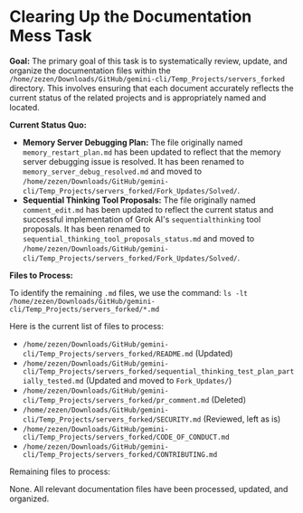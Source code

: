# Clearing Up the Documentation Mess Task

**Goal:** The primary goal of this task is to systematically review, update, and organize the documentation files within the `/home/zezen/Downloads/GitHub/gemini-cli/Temp_Projects/servers_forked` directory. This involves ensuring that each document accurately reflects the current status of the related projects and is appropriately named and located.

**Current Status Quo:**

*   **Memory Server Debugging Plan:** The file originally named `memory_restart_plan.md` has been updated to reflect that the memory server debugging issue is resolved. It has been renamed to `memory_server_debug_resolved.md` and moved to `/home/zezen/Downloads/GitHub/gemini-cli/Temp_Projects/servers_forked/Fork_Updates/Solved/`.
*   **Sequential Thinking Tool Proposals:** The file originally named `comment_edit.md` has been updated to reflect the current status and successful implementation of Grok AI's `sequentialthinking` tool proposals. It has been renamed to `sequential_thinking_tool_proposals_status.md` and moved to `/home/zezen/Downloads/GitHub/gemini-cli/Temp_Projects/servers_forked/Fork_Updates/Solved/`.

**Files to Process:**

To identify the remaining `.md` files, we use the command: `ls -lt /home/zezen/Downloads/GitHub/gemini-cli/Temp_Projects/servers_forked/*.md`

Here is the current list of files to process:

*   `/home/zezen/Downloads/GitHub/gemini-cli/Temp_Projects/servers_forked/README.md` (Updated)
*   `/home/zezen/Downloads/GitHub/gemini-cli/Temp_Projects/servers_forked/sequential_thinking_test_plan_partially_tested.md` (Updated and moved to `Fork_Updates/`)
*   `/home/zezen/Downloads/GitHub/gemini-cli/Temp_Projects/servers_forked/pr_comment.md` (Deleted)
*   `/home/zezen/Downloads/GitHub/gemini-cli/Temp_Projects/servers_forked/SECURITY.md` (Reviewed, left as is)
*   `/home/zezen/Downloads/GitHub/gemini-cli/Temp_Projects/servers_forked/CODE_OF_CONDUCT.md`
*   `/home/zezen/Downloads/GitHub/gemini-cli/Temp_Projects/servers_forked/CONTRIBUTING.md`

Remaining files to process:

None. All relevant documentation files have been processed, updated, and organized.